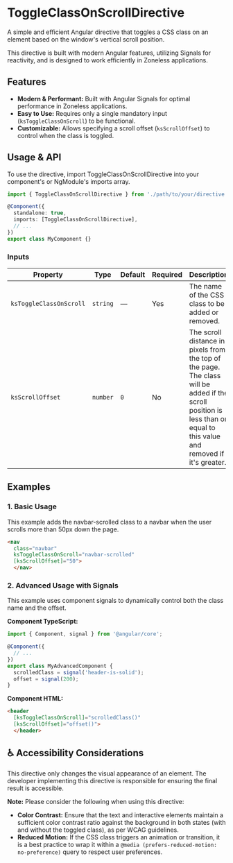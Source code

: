 # ToggleClassOnScrollDirective
A simple and efficient Angular directive that toggles a CSS class on an element based on the window's vertical scroll position.

This directive is built with modern Angular features, utilizing Signals for reactivity, and is designed to work efficiently in Zoneless applications.

## Features
* **Modern & Performant:** Built with Angular Signals for optimal performance in Zoneless applications.
* **Easy to Use:** Requires only a single mandatory input (`ksToggleClassOnScroll`) to be functional.
* **Customizable:** Allows specifying a scroll offset (`ksScrollOffset`) to control when the class is toggled.

## Usage & API
To use the directive, import ToggleClassOnScrollDirective into your component's or NgModule's imports array.

```typescript
import { ToggleClassOnScrollDirective } from './path/to/your/directive';

@Component({
  standalone: true,
  imports: [ToggleClassOnScrollDirective],
  // ...
})
export class MyComponent {}
```

### Inputs
| Property | Type | Default | Required | Description |
|---|---|---|---|---|
| `ksToggleClassOnScroll` | `string` | — | Yes | The name of the CSS class to be added or removed. |
| `ksScrollOffset` | `number` | `0` | No | The scroll distance in pixels from the top of the page. The class will be added if the scroll position is less than or equal to this value and removed if it's greater. |

## Examples
### 1. Basic Usage
This example adds the navbar-scrolled class to a navbar when the user scrolls more than 50px down the page.

```html
<nav 
  class="navbar" 
  ksToggleClassOnScroll="navbar-scrolled"
  [ksScrollOffset]="50">
  </nav>
```

### 2. Advanced Usage with Signals
This example uses component signals to dynamically control both the class name and the offset.

**Component TypeScript:**
```typescript
import { Component, signal } from '@angular/core';

@Component({
  // ...
})
export class MyAdvancedComponent {
  scrolledClass = signal('header-is-solid');
  offset = signal(200);
}
```

**Component HTML:**
```html
<header
  [ksToggleClassOnScroll]="scrolledClass()"
  [ksScrollOffset]="offset()">
  </header>
```

## ♿ Accessibility Considerations
This directive only changes the visual appearance of an element. The developer implementing this directive is responsible for ensuring the final result is accessible.

**Note:** Please consider the following when using this directive:

* **Color Contrast:** Ensure that the text and interactive elements maintain a sufficient color contrast ratio against the background in both states (with and without the toggled class), as per WCAG guidelines.
* **Reduced Motion:** If the CSS class triggers an animation or transition, it is a best practice to wrap it within a `@media (prefers-reduced-motion: no-preference)` query to respect user preferences.
